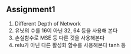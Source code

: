 ## Assignment1

1. Different Depth of Network
2. 유닛의 수를 16이 아닌 32, 64 등을 사용해 본다
3. 손실함수로 MSE 등 다른 것을 사용해본다
4. relu가 아닌 다른 활성화 함수를 사용해본다 tanh 등